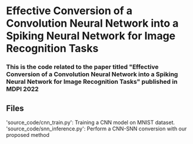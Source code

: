 # Effective Conversion of a Convolution Neural Network into a Spiking Neural Network for Image Recognition Tasks

### This is the code related to the paper titled "Effective Conversion of a Convolution Neural Network into a Spiking Neural Network for Image Recognition Tasks" published in MDPI 2022


## Files

'source_code/cnn_train.py': Training a CNN model on MNIST dataset.  <br />
'source_code/snn_inference.py': Perform a CNN-SNN conversion with our proposed method    <br />
